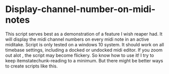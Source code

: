 # Display-channel-number-on-midi-notes
This script serves best as a demonstration of a feature I wish reaper had. 
It will display the midi channel numbers on every midi note in an active miditake. 
Script is only tested on a windows 10 system. 
It should work on all timebase settings, including a docked or undocked midi editor.
If you zoom out alot , the script may become flickery. So know how to use it!
I try to keep itemstatechunk-reading to a minimum. But there might be better ways to create 
scripts like this. 
